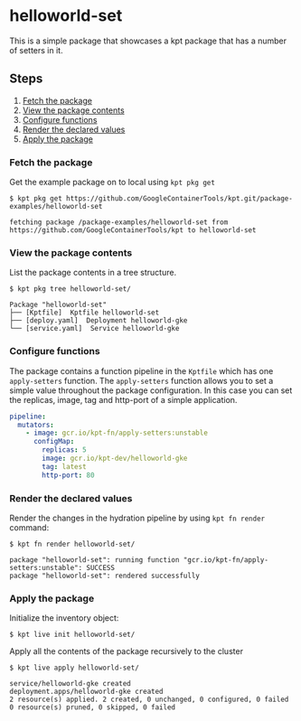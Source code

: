 # helloworld-set

This is a simple package that showcases a kpt package that has a number of
setters in it.

## Steps

1. [Fetch the package](#fetch-the-package)
2. [View the package contents](#view-the-package-contents)
3. [Configure functions](#configure-functions)
4. [Render the declared values](#render-the-declared-values)
5. [Apply the package](#apply-the-package)

### Fetch the package

Get the example package on to local using `kpt pkg get`

```shell
$ kpt pkg get https://github.com/GoogleContainerTools/kpt.git/package-examples/helloworld-set

fetching package /package-examples/helloworld-set from https://github.com/GoogleContainerTools/kpt to helloworld-set
```

### View the package contents

List the package contents in a tree structure.

```shell
$ kpt pkg tree helloworld-set/

Package "helloworld-set"
├── [Kptfile]  Kptfile helloworld-set
├── [deploy.yaml]  Deployment helloworld-gke
└── [service.yaml]  Service helloworld-gke
```

### Configure functions

The package contains a function pipeline in the `Kptfile` which has
one `apply-setters` function.  The `apply-setters` function allows you to
set a simple value throughout the package configuration.  In this case
you can set the replicas, image, tag and http-port of a simple application.

```yaml
pipeline:
  mutators:
    - image: gcr.io/kpt-fn/apply-setters:unstable
      configMap:
        replicas: 5
        image: gcr.io/kpt-dev/helloworld-gke
        tag: latest
        http-port: 80
```

### Render the declared values

Render the changes in the hydration pipeline by using `kpt fn render` command:

```shell
$ kpt fn render helloworld-set/

package "helloworld-set": running function "gcr.io/kpt-fn/apply-setters:unstable": SUCCESS
package "helloworld-set": rendered successfully
```

### Apply the package

Initialize the inventory object:

```shell
$ kpt live init helloworld-set/
```

Apply all the contents of the package recursively to the cluster

```shell
$ kpt live apply helloworld-set/

service/helloworld-gke created
deployment.apps/helloworld-gke created
2 resource(s) applied. 2 created, 0 unchanged, 0 configured, 0 failed
0 resource(s) pruned, 0 skipped, 0 failed
```
